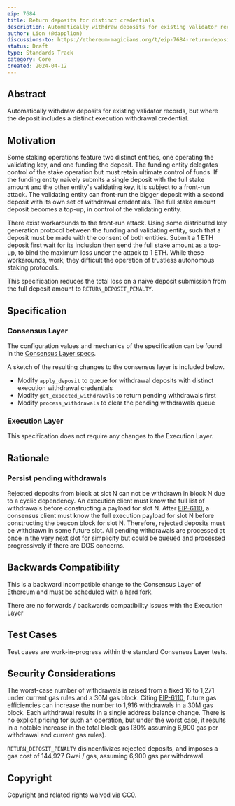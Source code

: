 ```yaml
---
eip: 7684
title: Return deposits for distinct credentials
description: Automatically withdraw deposits for existing validator records but with distinct execution withdrawal credentials
author: Lion (@dapplion)
discussions-to: https://ethereum-magicians.org/t/eip-7684-return-deposits-for-distinct-credentials/19632
status: Draft
type: Standards Track
category: Core
created: 2024-04-12
---
```


## Abstract

Automatically withdraw deposits for existing validator records, but where the deposit includes a distinct execution withdrawal credential.

## Motivation

Some staking operations feature two distinct entities, one operating the validating key, and one funding the deposit. The funding entity delegates control of the stake operation but must retain ultimate control of funds. If the funding entity naively submits a single deposit with the full stake amount and the other entity's validating key, it is subject to a front-run attack. The validating entity can front-run the bigger deposit with a second deposit with its own set of withdrawal credentials. The full stake amount deposit becomes a top-up, in control of the validating entity.

There exist workarounds to the front-run attack. Using some distributed key generation protocol between the funding and validating entity, such that a deposit must be made with the consent of both entities. Submit a 1 ETH deposit first wait for its inclusion then send the full stake amount as a top-up, to bind the maximum loss under the attack to 1 ETH. While these workarounds, work; they difficult the operation of trustless autonomous staking protocols.

This specification reduces the total loss on a naive deposit submission from the full deposit amount to `RETURN_DEPOSIT_PENALTY`.

## Specification

### Consensus Layer

The configuration values and mechanics of the specification can be found in the [Consensus Layer specs](https://github.com/ethereum/consensus-specs/blob/2360756c8c19c0f7b0e91135f5bbcddecdf0a835/specs/_features/eip9999/beacon_chain.md).

A sketch of the resulting changes to the consensus layer is included below.

- Modify `apply_deposit` to queue for withdrawal deposits with distinct execution withdrawal credentials
- Modify `get_expected_withdrawals` to return pending withdrawals first
- Modify `process_withdrawals` to clear the pending withdrawals queue

### Execution Layer

This specification does not require any changes to the Execution Layer.

## Rationale

### Persist pending withdrawals

Rejected deposits from block at slot N can not be withdrawn in block N due to a cyclic dependency. An execution client must know the full list of withdrawals before constructing a payload for slot N. After [EIP-6110](./eip-6110.md), a consensus client must know the full execution payload for slot N before constructing the beacon block for slot N. Therefore, rejected deposits must be withdrawn in some future slot. All pending withdrawals are processed at once in the very next slot for simplicity but could be queued and processed progressively if there are DOS concerns.

## Backwards Compatibility

This is a backward incompatible change to the Consensus Layer of Ethereum and must be scheduled with a hard fork.

There are no forwards / backwards compatibility issues with the Execution Layer

## Test Cases

Test cases are work-in-progress within the standard Consensus Layer tests.

## Security Considerations

The worst-case number of withdrawals is raised from a fixed 16 to 1,271 under current gas rules and a 30M gas block. Citing [EIP-6110](./eip-6110.md), future gas efficiencies can increase the number to 1,916 withdrawals in a 30M gas block. Each withdrawal results in a single address balance change. There is no explicit pricing for such an operation, but under the worst case, it results in a notable increase in the total block gas (30% assuming 6,900 gas per withdrawal and current gas rules).

`RETURN_DEPOSIT_PENALTY` disincentivizes rejected deposits, and imposes a gas cost of 144,927 Gwei / gas, assuming 6,900 gas per withdrawal. 

## Copyright

Copyright and related rights waived via [CC0](../LICENSE.md).


